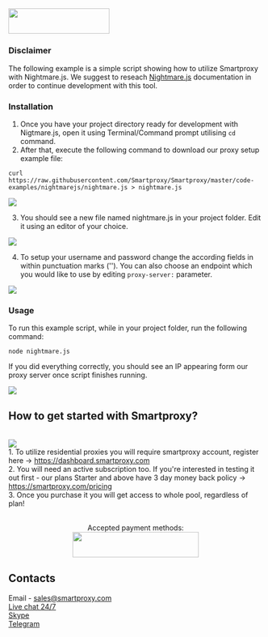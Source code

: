 ## <img src="https://smartproxy.com/wp-content/themes/smartproxy/images/smartproxy-logo.svg" alt="" width="200" height="50"> 

### Disclaimer

The following example is a simple script showing how to utilize Smartproxy with Nightmare.js.
We suggest to reseach [Nightmare.js](https://github.com/segmentio/nightmare#api) documentation in order to continue development with this tool.

### Installation

1. Once you have your project directory ready for development with Nigtmare.js, open it using Terminal/Command prompt utilising `cd` command.
2. After that, execute the following command to download our proxy setup example file:

`curl https://raw.githubusercontent.com/Smartproxy/Smartproxy/master/code-examples/nightmarejs/nightmare.js > nightmare.js`

<img src="https://i.imgur.com/joNFPlR.png">

3. You should see a new file named nightmare.js in your project folder. Edit it using an editor of your choice.

<img src="https://i.imgur.com/eJ4q33o.png">

4. To setup your username and password change the according fields in within punctuation marks (''). You can also choose an endpoint which you would like to use by editing `proxy-server:` parameter.

<img src="https://i.imgur.com/PdwCcwr.png">

### Usage

To run this example script, while in your project folder, run the following command:

`node nightmare.js`

If you did everything correctly, you should see an IP appearing form our proxy server once script finishes running.

<img src="https://i.imgur.com/4pYpylp.png">

## How to get started with Smartproxy?
<br><img src="https://smartproxy.com/wp-content/uploads/2019/02/order-smartproxy.png">
<br> 1. To utilize residential proxies you will require smartproxy account, register here -> https://dashboard.smartproxy.com
<br> 2. You will need an active subscription too. If you're interested in testing it out first - our plans Starter and above have 3 day money back policy -> https://smartproxy.com/pricing
<br> 3. Once you purchase it you will get access to whole pool, regardless of plan!
<br><br><center>Accepted payment methods:
<br><img src="https://smartproxy.com/wp-content/uploads/2018/09/payment-methods-smartproxy-residential-rotating-proxies.svg" alt="" width="250" height="50"></center>

## Contacts
Email - sales@smartproxy.com
<br><a href="https://smartproxy.com">Live chat 24/7</a>
<br><a href="https://join.skype.com/invite/bZDHw4NZg2G9">Skype</a>
<br><a href="https://t.me/smartproxy_com">Telegram</a>

